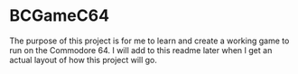 # BCGameC64

The purpose of this project is for me to learn and create a working game to run on the Commodore 64. I will add to this readme later when I get an actual layout of how this project will go. 
